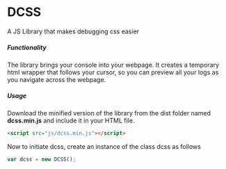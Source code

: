 # DCSS
A JS Library that makes debugging css easier

##### Functionality
The library brings your console into your webpage. It creates a temporary html wrapper that follows your cursor, so you can preview all your logs as you navigate across the webpage.

##### Usage
Download the minified version of the library from the dist folder named **dcss.min.js** and include it in your HTML file.

```html
<script src="js/dcss.min.js"></script>
```
Now to initiate dcss, create an instance of the class dcss as follows

```javascript
var dcss = new DCSS();
```

